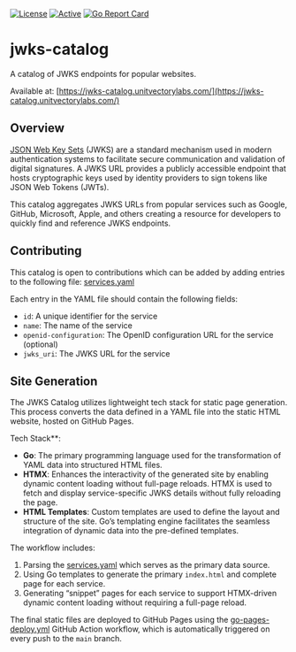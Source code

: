 [![License](https://img.shields.io/badge/license-MIT-blue)](https://opensource.org/licenses/MIT) [![Active](https://img.shields.io/badge/Status-Active-green)](https://guide.unitvectorylabs.com/bestpractices/status/#active) [![Go Report Card](https://goreportcard.com/badge/github.com/UnitVectorY-Labs/jwks-catalog)](https://goreportcard.com/report/github.com/UnitVectorY-Labs/jwks-catalog)

# jwks-catalog

A catalog of JWKS endpoints for popular websites.

Available at: [https://jwks-catalog.unitvectorylabs.com/](https://jwks-catalog.unitvectorylabs.com/)

## Overview

[JSON Web Key Sets](https://datatracker.ietf.org/doc/html/rfc7517) (JWKS) are a standard mechanism used in modern authentication systems to facilitate secure communication and validation of digital signatures. A JWKS URL provides a publicly accessible endpoint that hosts cryptographic keys used by identity providers to sign tokens like JSON Web Tokens (JWTs).

This catalog aggregates JWKS URLs from popular services such as Google, GitHub, Microsoft, Apple, and others creating a resource for developers to quickly find and reference JWKS endpoints.

## Contributing

This catalog is open to contributions which can be added by adding entries to the following file: [services.yaml](https://github.com/UnitVectorY-Labs/jwks-catalog/blob/main/data/services.yaml)

Each entry in the YAML file should contain the following fields:

- `id`: A unique identifier for the service
- `name`: The name of the service
- `openid-configuration`: The OpenID configuration URL for the service (optional)
- `jwks_uri`: The JWKS URL for the service

## Site Generation

The JWKS Catalog utilizes lightweight tech stack for static page generation. This process converts the data defined in a YAML file into the static HTML website, hosted on GitHub Pages.

Tech Stack**:

- **Go**: The primary programming language used for the transformation of YAML data into structured HTML files.
- **HTMX**: Enhances the interactivity of the generated site by enabling dynamic content loading without full-page reloads. HTMX is used to fetch and display service-specific JWKS details without fully reloading the page.
- **HTML Templates**: Custom templates are used to define the layout and structure of the site. Go’s templating engine facilitates the seamless integration of dynamic data into the pre-defined templates.

The workflow includes:

1. Parsing the [services.yaml](https://github.com/UnitVectorY-Labs/jwks-catalog/blob/main/data/services.yaml) which serves as the primary data source.
2. Using Go templates to generate the primary `index.html` and complete page for each service.  
3. Generating “snippet” pages for each service to support HTMX-driven dynamic content loading without requiring a full-page reload.

The final static files are deployed to GitHub Pages using the [go-pages-deploy.yml](https://github.com/UnitVectorY-Labs/jwks-catalog/blob/main/.github/workflows/go-pages-deploy.yml) GitHub Action workflow, which is automatically triggered on every push to the `main` branch.
